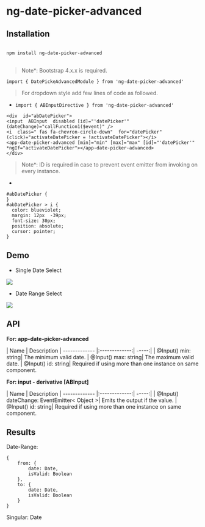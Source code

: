 # ng-date-picker-advanced
## Installation
<pre>
<code>
npm install ng-date-picker-advanced
</code>
</pre>

> Note*: Bootstrap 4.x.x is required.

    import { DatePickeAdvancedModule } from 'ng-date-picker-advanced'
   
  

> For dropdown style add few lines of code as followed.

 - `import { ABInputDirective } from 'ng-date-picker-advanced'`
```
<div  id="abDatePicker">
<input  ABInput  disabled [id]="'datePicker'" (dateChange)="callFunction1($event)" />
<i  class=" fas fa-chevron-circle-down"  for="datePicker" (click)="activateDatePicker = !activateDatePicker"></i>
<app-date-picker-advanced [min]="min" [max]="max" [id]="'datePicker'" *ngIf="activateDatePicker"></app-date-picker-advanced>
</div>
```

> Note*: ID is required in case to prevent event emitter from invoking on every instance.

 -
  ```
  #abDatePicker {
}
#abDatePicker > i {
	color: blueviolet;
	margin: 12px  -39px;
	font-size: 30px;
	position: absolute;
	cursor: pointer;
}
```


## Demo

 - Single Date Select

![](https://lh3.googleusercontent.com/0SE0gsj7kDwIpyI5pIczWxwl4sd-d1M9rkud5ed_qzY-K_cVhW0XgDxLkbD_kPcpds9HRWp_bjZs)

* Date Range Select

![
](https://lh3.googleusercontent.com/ypEchr0ioRmR3HlXWFUl3WUgbScnKE5yjVQwmzryfTD9kxRSThDq8nyHOSmsMWUq8-yo0_oSyBWH)

## API

**For: app-date-picker-advanced**

| Name        | Description 
| ------------- |:-------------:| -----:|
| @Input() min: string| The minimum valid date.
| @Input() max: string| The maximum valid date.
| @Input() id: string| Required if using more than one instance on same component.

**For: input - derivative [ABInput]**

| Name        | Description 
| ------------- |:-------------:| -----:|
| @Input() dateChange: EventEmitter< Object >| Emits the output if the value.
| @Input() id: string| Required if using more than one instance on same component.

## Results

Date-Range: 

    {
	    from: {
		    date: Date,
		    isValid: Boolean
	    },
		to: {
		    date: Date,
		    isValid: Boolean
	    }
    }

Singular: Date
